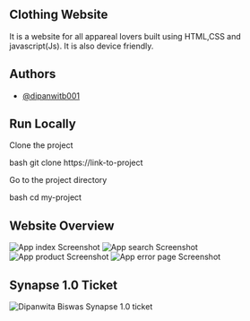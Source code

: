 ## Clothing Website

It is a website for all appareal lovers built using HTML,CSS and javascript(Js). It is also device friendly.
## Authors

- [@dipanwitb001](https://github.com/dipanwitb001)


## Run Locally

Clone the project

bash
  git clone https://link-to-project


Go to the project directory

bash
  cd my-project





## Website Overview
![App index Screenshot](https://i.postimg.cc/v8Sx2Lkc/127-0-0-1-5500-index-html.png)
![App search Screenshot](https://i.postimg.cc/y8DMXB9D/127-0-0-1-5500-search-html.png)
![App product Screenshot](https://i.postimg.cc/FRLY816w/127-0-0-1-5500-product-html.png)
![App error page Screenshot](https://i.postimg.cc/XvNhsCr7/127-0-0-1-5500-404-html.png)



## Synapse 1.0 Ticket

![Dipanwita Biswas Synapse 1.0 ticket](https://i.postimg.cc/sXG1P8rp/dipanwita-1.png)